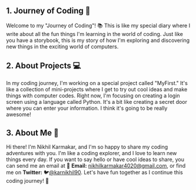 ## 1. Journey of Coding 🚀

Welcome to my "Journey of Coding"! 📚 This is like my special diary where I write about all the fun things I'm learning in the world of coding. Just like you have a storybook, this is my story of how I'm exploring and discovering new things in the exciting world of computers.

## 2. About Projects 💻

In my coding journey, I'm working on a special project called "MyFirst." It's like a collection of mini-projects where I get to try out cool ideas and make things with computer codes. Right now, I'm focusing on creating a login screen using a language called Python. It's a bit like creating a secret door where you can enter your information. I think it's going to be really awesome!

## 3. About Me 👋

Hi there! I'm Nikhil Karmakar, and I'm so happy to share my coding adventures with you. I'm like a coding explorer, and I love to learn new things every day. If you want to say hello or have cool ideas to share, you can send me an email at 📧 **Email:** [nikhilkarmakar4020@gmail.com](mailto:nikhilkarmakar4020@gmail.com), or find me on **Twitter:**  🐦[@karnikhil90](https://twitter.com/karnikhil90). Let's have fun together as I continue this coding journey! 🚀
